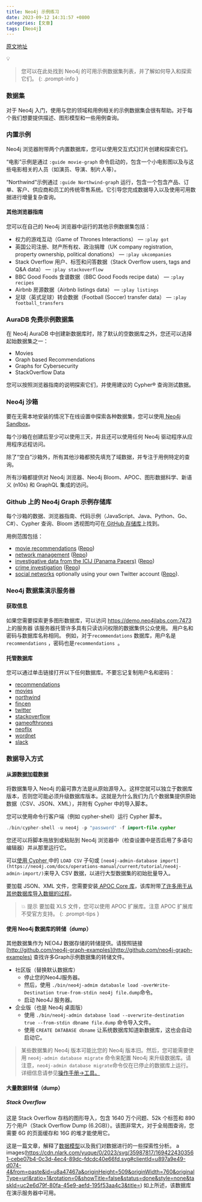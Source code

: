 ```yaml
---
title: Neo4j 示例练习
date: 2023-09-12 14:31:57 +0800
categories: [文章]
tags: [Neo4j] 
---
```



[原文地址](https://neo4j.com/docs/getting-started/appendix/example-data/)


💡
> 您可以在此处找到 Neo4j 的可用示例数据集列表，并了解如何导入和探索它们。
{: .prompt-info }

### 数据集
对于 Neo4j 入门，使用与您的领域和用例相关的示例数据集会很有帮助。对于每个我们想要提供描述、图形模型和一些用例查询。
### 内置示例
Neo4j 浏览器附带两个内置数据库，您可以使用交互式幻灯片创建和探索它们。

“电影”示例是通过 `:guide movie-graph` 命令启动的，包含一个小电影图以及与这些电影相关的人员（如演员、导演、制片人等）。

“Northwind”示例通过 `:guide Northwind-grap`h 运行，包含一个包含产品、订单、客户、供应商和员工的传统零售系统。它引导您完成数据导入以及使用可用数据进行增量复杂查询。
#### 其他浏览器指南
您可以在自己的 Neo4j 浏览器中运行的其他示例数据集包括：

- 权力的游戏互动（Game of Thrones Interactions） — `:play got`
-  英国公司注册、财产所有权、政治捐赠（UK company registration, property ownership, political donations） — `:play ukcompanies`
- Stack Overflow 用户、标签和问答数据（Stack Overflow users, tags and Q&A data） — `:play stackoverflow`
- BBC Good Foods 食谱数据（BBC Good Foods recipe data） — `:play recipes`
- Airbnb 房源数据（Airbnb listings data） — `:play listings`
-  足球（英式足球）转会数据（Football (Soccer) transfer data） — `:play football_transfers`
### AuraDB 免费示例数据集
 在 Neo4j AuraDB 中创建新数据库时，除了默认的空数据库之外，您还可以选择起始数据集之一：

- Movies
- Graph based Recommendations
- Graphs for Cybersecurity
- StackOverflow Data

 您可以按照浏览器指南的说明探索它们，并使用建议的 Cypher® 查询测试数据。
### Neo4j 沙箱
要在无需本地安装的情况下在线设置中探索各种数据集，您可以使用[ Neo4j Sandbox](https://neo4j.com/sandbox/?ref=developer-ex-data)。

每个沙箱在创建后至少可以使用三天，并且还可以使用任何 Neo4j 驱动程序从应用程序远程访问。

除了“空白”沙箱外，所有其他沙箱都预先填充了域数据，并专注于用例特定的查询。

所有沙箱都提供对 Neo4j 浏览器、Neo4j Bloom、APOC、图形数据科学、新语义 (n10s) 和 GraphQL 集成的访问。
### Github 上的 Neo4j Graph 示例存储库
每个沙箱的数据、浏览器指南、代码示例（JavaScript、Java、Python、Go、C#）、Cypher 查询、Bloom 透视图均可在[ GitHub 存储库](https://github.com/neo4j-graph-examples)上找到。

用例范围包括：

- [movie recommendations](https://sandbox.neo4j.com/?usecase=recommendations) ([Repo](https://github.com/neo4j-graph-examples/recommendations))
- [network management](https://sandbox.neo4j.com/?usecase=network-management) ([Repo](https://github.com/neo4j-graph-examples/network-management))
- [investigative data from the ICIJ (Panama Papers)](https://sandbox.neo4j.com/?usecase=icij-paradise-papers) ([Repo](https://github.com/neo4j-graph-examples/icij-paradise-papers))
- [crime investigation](https://sandbox.neo4j.com/?usecase=pole) ([Repo](https://github.com/neo4j-graph-examples/pole))
- [social networks](https://sandbox.neo4j.com/?usecase=twitter-v2) optionally using your own Twitter account ([Repo](https://github.com/neo4j-graph-examples/twitter)).
###  Neo4j 数据集演示服务器
#### 获取信息
如果您需要探索更多图形数据库，可以访问 https://demo.neo4jlabs.com:7473 上的服务器
该服务器托管许多具有只读访问权限的数据集供公众使用。
用户名和密码与数据库名称相同。
例如，对于`recommendations` 数据库，用户名是`recommendations` ，密码也是`recommendations `。
#### 托管数据库
 
您可以通过单击链接打开以下任何数据库。不要忘记复制用户名和密码：

- [recommendations](https://demo.neo4jlabs.com:7473/browser/?dbms=neo4j://recommendations@demo.neo4jlabs.com&db=recommendations)
- [movies](https://demo.neo4jlabs.com:7473/browser/?dbms=neo4j://movies@demo.neo4jlabs.com&db=movies)
- [northwind](https://demo.neo4jlabs.com:7473/browser/?dbms=neo4j://northwind@demo.neo4jlabs.com&db=northwind)
- [fincen](https://demo.neo4jlabs.com:7473/browser/?dbms=neo4j://fincen@demo.neo4jlabs.com&db=fincen)
- [twitter](https://demo.neo4jlabs.com:7473/browser/?dbms=neo4j://twitter@demo.neo4jlabs.com&db=twitter)
- [stackoverflow](https://demo.neo4jlabs.com:7473/browser/?dbms=neo4j://stackoverflow@demo.neo4jlabs.com&db=stackoverflow)
- [gameofthrones](https://demo.neo4jlabs.com:7473/browser/?dbms=neo4j://gameofthrones@demo.neo4jlabs.com&db=gameofthrones)
- [neoflix](https://demo.neo4jlabs.com:7473/browser/?dbms=neo4j://neoflix@demo.neo4jlabs.com&db=neoflix)
- [wordnet](https://demo.neo4jlabs.com:7473/browser/?dbms=neo4j://wordnet@demo.neo4jlabs.com&db=wordnet)
- [slack](https://demo.neo4jlabs.com:7473/browser/?dbms=neo4j://slack@demo.neo4jlabs.com&db=slack)
### 数据导入方式
#### 从源数据加载数据
将数据集导入 Neo4j 的最可靠方法是从原始源导入。这样您就可以独立于数据库版本，否则您可能必须升级数据库版本。这就是为什么我们为几个数据集提供原始数据（CSV、JSON、XML），并附有 Cypher 中的导入脚本。

 您可以使用命令行客户端（例如 cypher-shell）运行 Cypher 脚本。

```java
./bin/cypher-shell -u neo4j -p "password" -f import-file.cypher
```
您还可以将脚本拖放到或粘贴到 Neo4j 浏览器中（检查设置中是否启用了多语句编辑器）并从那里运行它。

可以[使用 Cypher ](https://neo4j.com/docs/getting-started/data-import/csv-import/#import-load-csv/)中的 `LOAD CSV` 子句或 `[neo4j-admin-database import](https://neo4j.com/docs/operations-manual/current/tutorial/neo4j-admin-import/)`来导入 CSV 数据，以进行大型数据集的初始批量导入。

 
要加载 JSON、XML 文件，您需要安装[ APOC Core 库](https://neo4j.com/docs/apoc/current/)，该库附带[了许多用于从其他数据库导入数据的过程](https://neo4j.com/docs/apoc/current/import/)。

 
> 💥 提示 要加载 XLS 文件，您可以使用 APOC 扩展库。注意 APOC 扩展库不受官方支持。
{: .prompt-tips }

####  使用 Neo4j 数据库的转储（dump）

其他数据集作为 NEO4J 数据存储的转储提供。请按照链接 [http://github.com/neo4j-graph-examples](http://github.com/neo4j-graph-examples) 查找许多Graph示例数据集的转储文件。

- 社区版（替换默认数据库）
   - 停止您的Neo4J服务器。
   - 然后，使用 `./bin/neo4j-admim databasle load -overWrite-Destination true-from-stdin neo4j file.dump`命令。
   - 启动 Neo4J 服务器。
- 企业版（也是 Neo4j 桌面版）
   - 使用 `./bin/neo4j-admin database load --overwrite-destination true --from-stdin dbname file.dump` 命令导入文件。
   - 使用 `CREATE DATABASE dbname` 让系统数据库知道新数据库，这也会自动启动它。
> 某些数据集的 Neo4j 版本可能比您的 Neo4j 版本旧。然后，您可能需要使用 `neo4j-admin database migrate` 命令来配置 Neo4j 来升级数据库。请注意，`neo4j-admin database migrate`命令仅在已停止的数据库上运行。详细信息请参见[操作手册→工具。](https://neo4j.com/docs/operations-manual/current/tools/neo4j-admin/migrate-database/)

#### 大量数据转储（dump）
##### Stack Overflow
这是 Stack Overflow 存档的图形导入，包含 1640 万个问题、52k 个标签和 890 万个用户（Stack Overflow Dump (6.2GB)）。该图非常大，对于全局图查询，您需要 6G 的页面缓存和 16G 的堆才能使用它。

这是一篇文章，解释了[数据模型](https://towardsdatascience.com/tagoverflow-correlating-tags-in-stackoverflow-66e2b0e1117b)以及我们对数据进行的一些探索性分析。
a  images(https://cdn.nlark.com/yuque/0/2023/svg/35987817/1694224303561-cebe07b4-0c3d-4ec4-89dc-fdcdc40e66fd.svg#clientId=u897a9e49-d074-4&from=paste&id=u8a47467a&originHeight=509&originWidth=760&originalType=url&ratio=1&rotation=0&showTitle=false&status=done&style=none&taskId=uc2e6d79f-80fa-45e9-aefd-195f53aa4c3&title=)
如上所述，该数据库在演示服务器中可用。
